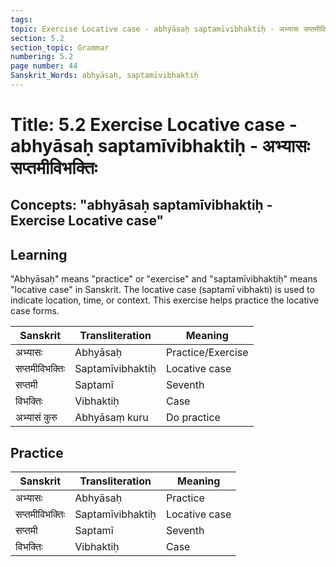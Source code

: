 ```yaml
---
tags:
topic: Exercise Locative case - abhyāsaḥ saptamīvibhaktiḥ - अभ्यासः सप्तमीविभक्तिः
section: 5.2
section_topic: Grammar
numbering: 5.2
page number: 44
Sanskrit_Words: abhyāsaḥ, saptamīvibhaktiḥ
---
```

# Title: 5.2 Exercise Locative case - abhyāsaḥ saptamīvibhaktiḥ - अभ्यासः सप्तमीविभक्तिः
## Concepts: "abhyāsaḥ saptamīvibhaktiḥ - Exercise Locative case"

## Learning
"Abhyāsaḥ" means "practice" or "exercise" and "saptamīvibhaktiḥ" means "locative case" in Sanskrit. The locative case (saptamī vibhakti) is used to indicate location, time, or context. This exercise helps practice the locative case forms.

| Sanskrit           | Transliteration      | Meaning                          |
| ------------------ | -------------------- | -------------------------------- |
| अभ्यासः            | Abhyāsaḥ            | Practice/Exercise                |
| सप्तमीविभक्तिः    | Saptamīvibhaktiḥ     | Locative case                    |
| सप्तमी             | Saptamī              | Seventh                          |
| विभक्तिः           | Vibhaktiḥ            | Case                            |
| अभ्यासं कुरु       | Abhyāsaṃ kuru       | Do practice                    |

## Practice
| Sanskrit           | Transliteration      | Meaning                          |
| ------------------ | -------------------- | -------------------------------- |
| अभ्यासः            | Abhyāsaḥ            | Practice                         |
| सप्तमीविभक्तिः    | Saptamīvibhaktiḥ     | Locative case                    |
| सप्तमी             | Saptamī              | Seventh                          |
| विभक्तिः           | Vibhaktiḥ            | Case                            |
